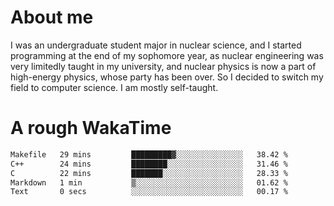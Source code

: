# About me

I was an undergraduate student major in nuclear science, and I started programming at the end of my sophomore year, as nuclear engineering was very limitedly taught in my university, and nuclear physics is now a part of high-energy physics, whose party has been over. So I decided to switch my field to computer science. I am mostly self-taught.


# A rough WakaTime

<!--START_SECTION:waka-->

```txt
Makefile   29 mins         █████████▓░░░░░░░░░░░░░░░   38.42 %
C++        24 mins         ████████░░░░░░░░░░░░░░░░░   31.46 %
C          22 mins         ███████░░░░░░░░░░░░░░░░░░   28.33 %
Markdown   1 min           ▒░░░░░░░░░░░░░░░░░░░░░░░░   01.62 %
Text       0 secs          ░░░░░░░░░░░░░░░░░░░░░░░░░   00.17 %
```

<!--END_SECTION:waka-->
